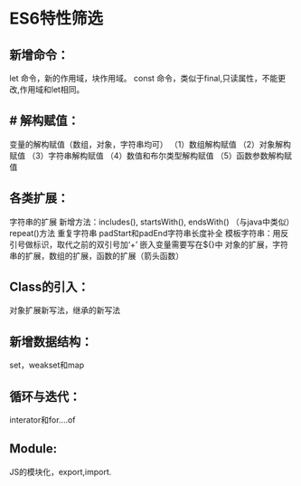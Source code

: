 # ES6特性筛选


## **新增命令：**
let 命令，新的作用域，块作用域。
const 命令，类似于final,只读属性，不能更改,作用域和let相同。


## # 解构赋值：
变量的解构赋值（数组，对象，字符串均可）
（1）数组解构赋值
（2）对象解构赋值
（3）字符串解构赋值
（4）数值和布尔类型解构赋值
（5）函数参数解构赋值

## 各类扩展：
字符串的扩展
新增方法：includes(), startsWith(), endsWith() （与java中类似）
repeat()方法 重复字符串
padStart和padEnd字符串长度补全
模板字符串：用反引号做标识，取代之前的双引号加‘+’
嵌入变量需要写在${}中
对象的扩展，字符串的扩展，数组的扩展，函数的扩展（箭头函数）

## Class的引入：
对象扩展新写法，继承的新写法

## 新增数据结构：
set，weakset和map

## 循环与迭代：
interator和for....of

## Module:
JS的模块化，export,import.


